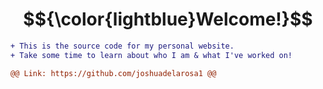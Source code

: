# $${\color{lightblue}Welcome!}$$

```diff
+ This is the source code for my personal website.
+ Take some time to learn about who I am & what I've worked on!

@@ Link: https://github.com/joshuadelarosa1 @@
```